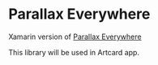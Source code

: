 # Parallax Everywhere
Xamarin version of [Parallax Everywhere](https://github.com/Narfss/ParallaxEverywhere)

This library will be used in Artcard app.
